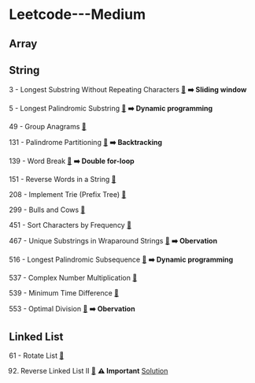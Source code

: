 # Leetcode---Medium

## Array


## String

3 - Longest Substring Without Repeating Characters [:link:](https://leetcode.com/problems/longest-substring-without-repeating-characters/) **:arrow_right: Sliding window**

5 - Longest Palindromic Substring [:link:](https://leetcode.com/problems/longest-palindromic-substring/) **:arrow_right: Dynamic programming**

49 - Group Anagrams [:link:](https://leetcode.com/problems/group-anagrams/)

131 - Palindrome Partitioning [:link:](https://leetcode.com/problems/palindrome-partitioning/) **:arrow_right: Backtracking**

139 - Word Break [:link:](https://leetcode.com/problems/word-break/) **:arrow_right: Double for-loop**

151 - Reverse Words in a String [:link:](https://leetcode.com/problems/reverse-words-in-a-string/)

208 - Implement Trie (Prefix Tree) [:link:](https://leetcode.com/problems/implement-trie-prefix-tree/)

299 - Bulls and Cows [:link:](https://leetcode.com/problems/bulls-and-cows/)

451 - Sort Characters by Frequency [:link:](https://leetcode.com/problems/sort-characters-by-frequency/)

467 - Unique Substrings in Wraparound Strings [:link:](https://leetcode.com/problems/unique-substrings-in-wraparound-string/) **:arrow_right: Obervation**

516 - Longest Palindromic Subsequence [:link:](https://leetcode.com/problems/longest-palindromic-subsequence/) **:arrow_right: Dynamic programming**

537 - Complex Number Multiplication [:link:](https://leetcode.com/problems/complex-number-multiplication/)

539 - Minimum Time Difference [:link:](https://leetcode.com/problems/minimum-time-difference/)

553 - Optimal Division [:link:](https://leetcode.com/problems/optimal-division/) **:arrow_right: Obervation**


## Linked List

61 - Rotate List [:link:](https://leetcode.com/problems/rotate-list/)

92. Reverse Linked List II [:link:](https://leetcode.com/problems/reverse-linked-list-ii/) **:warning: Important** [Solution](https://github.com/xxicypatxx/Leetcode---Medium/blob/main/Linked_List/92_Reverse_Linked_List_II.py)
